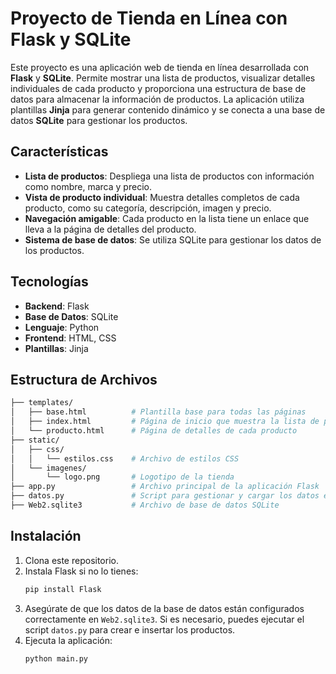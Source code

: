 # Proyecto de Tienda en Línea con Flask y SQLite

Este proyecto es una aplicación web de tienda en línea desarrollada con **Flask** y **SQLite**. Permite mostrar una lista de productos, visualizar detalles individuales de cada producto y proporciona una estructura de base de datos para almacenar la información de productos. La aplicación utiliza plantillas **Jinja** para generar contenido dinámico y se conecta a una base de datos **SQLite** para gestionar los productos.

## Características

- **Lista de productos**: Despliega una lista de productos con información como nombre, marca y precio.
- **Vista de producto individual**: Muestra detalles completos de cada producto, como su categoría, descripción, imagen y precio.
- **Navegación amigable**: Cada producto en la lista tiene un enlace que lleva a la página de detalles del producto.
- **Sistema de base de datos**: Se utiliza SQLite para gestionar los datos de los productos.

## Tecnologías

- **Backend**: Flask
- **Base de Datos**: SQLite
- **Lenguaje**: Python
- **Frontend**: HTML, CSS
- **Plantillas**: Jinja

## Estructura de Archivos

```bash
├── templates/
│   ├── base.html          # Plantilla base para todas las páginas
│   ├── index.html         # Página de inicio que muestra la lista de productos
│   └── producto.html      # Página de detalles de cada producto
├── static/
│   ├── css/
│   │   └── estilos.css    # Archivo de estilos CSS
│   └── imagenes/
│       └── logo.png       # Logotipo de la tienda
├── app.py                 # Archivo principal de la aplicación Flask
├── datos.py               # Script para gestionar y cargar los datos en SQLite
├── Web2.sqlite3           # Archivo de base de datos SQLite
```

## Instalación

1. Clona este repositorio.
2. Instala Flask si no lo tienes:
   ```bash
   pip install Flask
   ```
3. Asegúrate de que los datos de la base de datos están configurados correctamente en `Web2.sqlite3`. Si es necesario, puedes ejecutar el script `datos.py` para crear e insertar los productos.
4. Ejecuta la aplicación:
   ```bash
   python main.py
   ```
